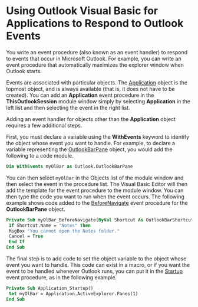 
# Using Outlook Visual Basic for Applications to Respond to Outlook Events

You write an event procedure (also known as an event handler) to respond to events that occur in Microsoft Outlook. For example, you can write an event procedure that automatically maximizes the explorer window when Outlook starts.

Events are associated with particular objects. The  [Application](797003e7-ecd1-eccb-eaaf-32d6ddde8348.md) object is the topmost object, and is always available (that is, it does not have to be created). You can add an **Application** event procedure in the **ThisOutlookSession** module window simply by selecting **Application** in the left list and then selecting the event in the right list.

Adding an event handler for objects other than the  **Application** object requires a few additional steps.

First, you must declare a variable using the  **WithEvents** keyword to identify the object whose event you want to handle. For example, to declare a variable representing the [OutlookBarPane](f8e6aa05-7a66-64f2-5a6a-ea639b6bbc59.md) object, you would add the following to a code module.



```vb
Dim WithEvents myOlBar as Outlook.OutlookBarPane
```

You can then select  `myOlBar` in the Objects list of the module window and then select the event in the procedure list. The Visual Basic Editor will then add the template for the event procedure to the module window. You can then type the code you want to run when the event occurs. The following example shows code added to the [BeforeNavigate](f632928b-01a9-b467-1cee-0a86e0023f4d.md) event procedure for the **OutlookBarPane** object.



```vb
Private Sub myOlBar_BeforeNavigate(ByVal Shortcut As OutlookBarShortcut, Cancel As Boolean) 
 If Shortcut.Name = "Notes" Then 
 MsgBox "You cannot open the Notes folder." 
 Cancel = True 
 End If 
End Sub
```

The final step is to add code to set the object variable to the object whose event you want to handle. This code can exist in a macro, or if you want the event to be handled whenever Outlook runs, you can put it in the  [Startup](d4724d96-2572-b1e3-e202-0bfffb5cf7d5.md) event procedure, as in the following example.



```vb
Private Sub Application_Startup() 
 Set myOlBar = Application.ActiveExplorer.Panes(1) 
End Sub
```

